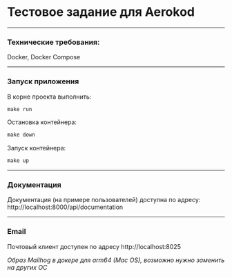 <h1>Тестовое задание для Aerokod</h1>

***
<h3>Технические требования:</h3>
Docker, Docker Compose

***
<h3>Запуск приложения</h3>

В корне проекта выполнить:

```php
make run
```

Остановка контейнера:

```php
make down
```

Запуск контейнера:

```php
make up
```

***
<h3>Документация</h3>

Документация (на примере пользователей) доступна по адресу: http://localhost:8000/api/documentation

***
<h3>Email</h3>

Почтовый клиент доступен по адресу http://localhost:8025

<em>Образ Mailhog в докере для arm64 (Mac OS), возможно нужно заменить на других ОС</em>


